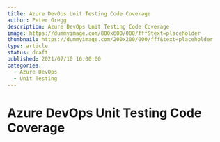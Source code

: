 ```yaml
---
title: Azure DevOps Unit Testing Code Coverage
author: Peter Gregg
description: Azure DevOps Unit Testing Code Coverage
image: https://dummyimage.com/800x600/000/fff&text=placeholder
thumbnail: https://dummyimage.com/200x200/000/fff&text=placeholder
type: article
status: draft
published: 2021/07/10 16:00:00
categories: 
  - Azure DevOps
  - Unit Testing
---
```


# Azure DevOps Unit Testing Code Coverage
